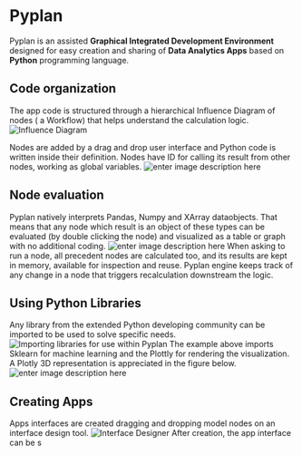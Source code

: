 # **Pyplan**
Pyplan is an assisted **Graphical Integrated Development Environment** designed for easy creation and sharing of **Data Analytics Apps** based on **Python** programming language.

## **Code organization**
The app code is structured through a hierarchical Influence Diagram of nodes ( a Workflow) that helps understand the calculation logic.
![Influence Diagram](http://img.pyplan.org/index_influence_diagram_drag.png)

Nodes are added by a drag and drop user interface and Python code is written inside their definition. Nodes have ID for calling its result from other nodes, working as global variables.
![enter image description here](http://img.pyplan.org/index_node_code.png)

## **Node evaluation**
Pyplan natively interprets Pandas, Numpy and XArray dataobjects. That means that any node which result is an object of these types can be evaluated (by double clicking the node) and visualized as a table or graph with no additional coding.
![enter image description here](http://img.pyplan.org/index_node_result.png)
When asking to run a node, all precedent nodes are calculated too, and its results are kept in memory, available for inspection and reuse. Pyplan engine keeps track of any change in a node that triggers recalculation downstream the logic.

## **Using Python Libraries**
Any library from the extended Python developing community can be imported to be used to solve specific needs.
![Importing libraries for use within Pyplan](http://img.pyplan.org/index_import_lib.png)
The example above imports Sklearn for machine learning and the Plottly for rendering the visualization. A Plotly 3D representation is appreciated in the figure below.
![enter image description here](http://img.pyplan.org/index_plotly_graph.png)

## Creating Apps
Apps interfaces are created dragging and dropping model nodes on an interface design tool.
![Interface Designer](http://img.pyplan.org/index_new_interface.png)
After creation, the app interface can be s
<!--stackedit_data:
eyJoaXN0b3J5IjpbLTg0NTMxNTM5MSwtMjA2ODM1MjAzNyw4MD
A1MjkyMDIsMTc3NTQwODQwLC0xNDgzNDc1NjEzLC0xODAwMzE0
ODIzLDE5NzQ0NzM1ODUsLTE5ODI4MjYyNTYsLTI0MTM2OTkzOS
wtNjM2MzQ2NDc4LDk3Njg4ODc2MCw5NzEyNzUzMDYsMTY5ODYw
NTIxNCwxODI2Mzg3NTA1LDExOTM4Mjk2NzEsMTAyNzM0Mjc5Ni
wtMTI0NjUyNzIzMywtMTI1NzE5ODI5OSw0NzY2NjM2MDUsLTE5
OTYzMzIwN119
-->